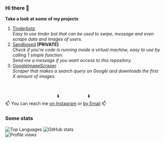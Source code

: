 ### Hi there 👋
**Take a look at some of my projects**</br>
1. [Tinderbotz](https://github.com/frederikme/TinderBotz)</br>
*Easy to use tinder bot that can be used to swipe, message and even scrape data and images of users.*</br>
2. [Sandboxed](https://github.com/frederikme/sandbox-evasion) **[PRIVATE]**</br>
*Check if you're code is running inside a virtual machine, easy to use by calling 1 simple function.*</br>
*Send me a message if you want access to this repository.*</br>
3. [GoogleImageScraper](https://github.com/frederikme/GoogleImageScraper)</br>
*Scraper that makes a search query on Google and downloads the first X amount of images.*</br>

</br>

&nbsp;&nbsp;&nbsp;&nbsp;&nbsp;&nbsp;&nbsp;&nbsp;&nbsp;&nbsp;&nbsp;&nbsp;&nbsp;&nbsp;&nbsp;&nbsp;&nbsp;&nbsp;&nbsp;&nbsp;&nbsp;&nbsp;&nbsp;&nbsp;&nbsp;&nbsp;&nbsp;&nbsp;&nbsp;&nbsp;&nbsp;&nbsp;&nbsp;&nbsp;&nbsp;&nbsp;&nbsp;&nbsp;&nbsp;&nbsp;&nbsp;&nbsp;⬇️ &nbsp;&nbsp;&nbsp;&nbsp;&nbsp;&nbsp;&nbsp;&nbsp;&nbsp;&nbsp;&nbsp;&nbsp;&nbsp;&nbsp;&nbsp;&nbsp;&nbsp;&nbsp;&nbsp;&nbsp;&nbsp;&nbsp;⬇️</br>
📫 You can reach me [on Instagram](https://www.instagram.com/fredjemees/) or [by Email](mailto:frederik.mees@gmail.com) 📫</br>

### Some stats
![Top Languages](https://github-readme-stats.vercel.app/api/top-langs/?username=frederikme)
![GitHub stats](https://github-readme-stats.vercel.app/api?username=frederikme&show_icons=true)  
![Profile views](https://gpvc.arturio.dev/frederikme)  
